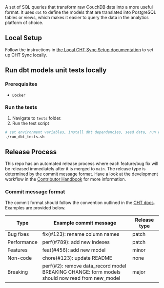 A set of SQL queries that transform raw CouchDB data into a more useful format. It uses `dbt` to define the models that are translated into PostgreSQL tables or views, which makes it easier to query the data in the analytics platform of choice.

## Local Setup
Follow the instructions in [the Local CHT Sync Setup documentation](https://docs.communityhealthtoolkit.org/apps/guides/data/analytics/setup/) to set up CHT Sync locally.

## Run dbt models unit tests locally

### Prerequisites
- `Docker`

### Run the tests

1. Navigate to `tests` folder.
2. Run the test script

```sh
# set environment variables, install dbt dependencies, seed data, run dbt, run test
./run_dbt_tests.sh
```

## Release Process
This repo has an automated release process where each feature/bug fix will be released immediately after it is merged to `main`. The release type is determined by the commit message format. Have a look at the development workflow in the [Contributor Handbook](https://docs.communityhealthtoolkit.org/contribute/code/workflow/) for more information.

### Commit message format

The commit format should follow the convention outlined in the [CHT docs](https://docs.communityhealthtoolkit.org/contribute/code/workflow/#commit-message-format).
Examples are provided below.

| Type        | Example commit message                                                                              | Release type |
|-------------|-----------------------------------------------------------------------------------------------------|--------------|
| Bug fixes   | fix(#123): rename column names                                                                      | patch        |
| Performance | perf(#789): add new indexes                                                                         | patch        |
| Features    | feat(#456): add new model                                                                           | minor        |
| Non-code    | chore(#123): update README                                                                          | none         |
| Breaking    | perf(#2): remove data_record model <br/> BREAKING CHANGE: form models should now read from new_model| major        |
